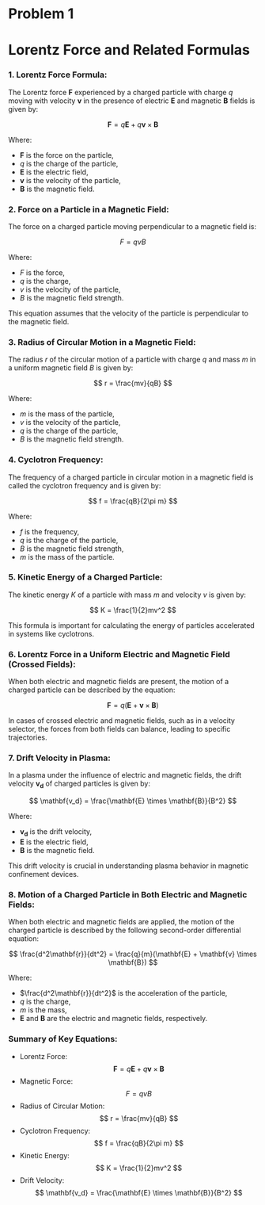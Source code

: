# Problem 1
# Lorentz Force and Related Formulas

### 1. Lorentz Force Formula:

The Lorentz force $\mathbf{F}$ experienced by a charged particle with charge $q$ moving with velocity $\mathbf{v}$ in the presence of electric $\mathbf{E}$ and magnetic $\mathbf{B}$ fields is given by:

$$
\mathbf{F} = q\mathbf{E} + q\mathbf{v} \times \mathbf{B}
$$

Where:
- $\mathbf{F}$ is the force on the particle,
- $q$ is the charge of the particle,
- $\mathbf{E}$ is the electric field,
- $\mathbf{v}$ is the velocity of the particle,
- $\mathbf{B}$ is the magnetic field.

### 2. Force on a Particle in a Magnetic Field:

The force on a charged particle moving perpendicular to a magnetic field is:

$$
F = qvB
$$

Where:
- $F$ is the force,
- $q$ is the charge,
- $v$ is the velocity of the particle,
- $B$ is the magnetic field strength.

This equation assumes that the velocity of the particle is perpendicular to the magnetic field.

### 3. Radius of Circular Motion in a Magnetic Field:

The radius $r$ of the circular motion of a particle with charge $q$ and mass $m$ in a uniform magnetic field $B$ is given by:

$$
r = \frac{mv}{qB}
$$

Where:
- $m$ is the mass of the particle,
- $v$ is the velocity of the particle,
- $q$ is the charge of the particle,
- $B$ is the magnetic field strength.

### 4. Cyclotron Frequency:

The frequency of a charged particle in circular motion in a magnetic field is called the cyclotron frequency and is given by:

$$
f = \frac{qB}{2\pi m}
$$

Where:
- $f$ is the frequency,
- $q$ is the charge of the particle,
- $B$ is the magnetic field strength,
- $m$ is the mass of the particle.

### 5. Kinetic Energy of a Charged Particle:

The kinetic energy $K$ of a particle with mass $m$ and velocity $v$ is given by:

$$
K = \frac{1}{2}mv^2
$$

This formula is important for calculating the energy of particles accelerated in systems like cyclotrons.

### 6. Lorentz Force in a Uniform Electric and Magnetic Field (Crossed Fields):

When both electric and magnetic fields are present, the motion of a charged particle can be described by the equation:

$$
\mathbf{F} = q(\mathbf{E} + \mathbf{v} \times \mathbf{B})
$$

In cases of crossed electric and magnetic fields, such as in a velocity selector, the forces from both fields can balance, leading to specific trajectories.

### 7. Drift Velocity in Plasma:

In a plasma under the influence of electric and magnetic fields, the drift velocity $\mathbf{v_d}$ of charged particles is given by:

$$
\mathbf{v_d} = \frac{\mathbf{E} \times \mathbf{B}}{B^2}
$$

Where:
- $\mathbf{v_d}$ is the drift velocity,
- $\mathbf{E}$ is the electric field,
- $\mathbf{B}$ is the magnetic field.

This drift velocity is crucial in understanding plasma behavior in magnetic confinement devices.

### 8. Motion of a Charged Particle in Both Electric and Magnetic Fields:

When both electric and magnetic fields are applied, the motion of the charged particle is described by the following second-order differential equation:

$$
\frac{d^2\mathbf{r}}{dt^2} = \frac{q}{m}(\mathbf{E} + \mathbf{v} \times \mathbf{B})
$$

Where:
- $\frac{d^2\mathbf{r}}{dt^2}$ is the acceleration of the particle,
- $q$ is the charge,
- $m$ is the mass,
- $\mathbf{E}$ and $\mathbf{B}$ are the electric and magnetic fields, respectively.

### Summary of Key Equations:

- Lorentz Force: $$ \mathbf{F} = q\mathbf{E} + q\mathbf{v} \times \mathbf{B} $$
- Magnetic Force: $$ F = qvB $$
- Radius of Circular Motion: $$ r = \frac{mv}{qB} $$
- Cyclotron Frequency: $$ f = \frac{qB}{2\pi m} $$
- Kinetic Energy: $$ K = \frac{1}{2}mv^2 $$
- Drift Velocity: $$ \mathbf{v_d} = \frac{\mathbf{E} \times \mathbf{B}}{B^2} $$

